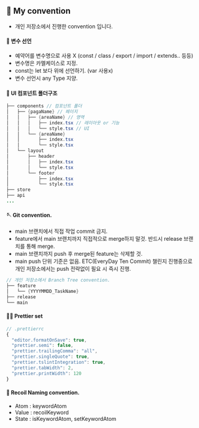 ## 🤺 My convention

- 개인 저장소에서 진행한 convention 입니다.

#### 🥋 변수 선언
- 예약어를 변수명으로 사용 X (const / class / export / import / extends.. 등등)
- 변수명은 카멜케이스로 지정.
- const는 let 보다 위에 선언하기. (var 사용x)
- 변수 선언시 any Type 지양.

#### 📝 UI 컴포넌트 폴더구조
```java
├── components // 컴포넌트 폴더
│   ├── {pagaName} // 페이지
│   │   ├── {areaName} // 영역
│   │   │   ├── index.tsx // 레이아웃 or 기능
│   │   │   └── style.tsx // UI
│   │   └── {areaName}
│   │       ├── index.tsx 
│   │       └── style.tsx 
│   └── layout
│       ├── header
│       │   ├── index.tsx
│       │   └── style.tsx
│       └── footer
│           ├── index.tsx 
│           └── style.tsx 
├── store
├── api
...
```

#### 🪡 Git convention.
- main 브랜치에서 직접 작업 commit 금지.
- feature에서 main 브랜치까지 직접적으로 merge하지 말것. 반드시 release 브랜치를 통해 merge.
- main 브랜치까지 push 후 merge된 feature는 삭제할 것.
- main push 단위 기준은 없음. ETC(EveryDay Ten Commit) 챌린지 진행중으로 개인 저장소에서는 push 전략없이 필요 시 즉시 진행.
```java
// 개인 저장소에서 Branch Tree convention.
├── feature
│   └── {YYYYMMDD_TaskName}
├── release
└── main
```

#### 🤹‍♂️ Prettier set

```js
// .prettierrc
{
  "editor.formatOnSave": true,
  "prettier.semi": false,
  "prettier.trailingComma": "all",
  "prettier.singleQuote": true,
  "prettier.tslintIntegration": true,
  "prettier.tabWidth": 2,
  "prettier.printWidth": 120
}
```

#### 🔪 Recoil Naming convention.

- Atom : keywordAtom
- Value : recoilKeyword
- State : isKeywordAtom, setKeywordAtom
